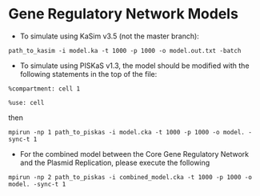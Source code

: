 # Gene Regulatory Network Models

* To simulate using KaSim v3.5 (not the master branch):

`path_to_kasim -i model.ka -t 1000 -p 1000 -o model.out.txt -batch`

* To simulate using PISKaS v1.3, the model should be modified with the following statements in the top of the file:

`%compartment: cell 1`

`%use: cell`

then

`mpirun -np 1 path_to_piskas -i model.cka -t 1000 -p 1000 -o model. -sync-t 1`

* For the combined model between the Core Gene Regulatory Network and the Plasmid Replication, please execute the following

`mpirun -np 2 path_to_piskas -i combined_model.cka -t 1000 -p 1000 -o model. -sync-t 1`
